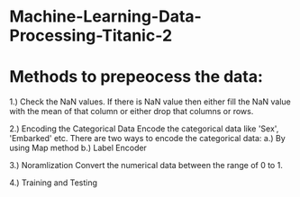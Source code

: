 # Machine-Learning-Data-Processing-Titanic-2
# Methods to prepeocess the data:
1.) Check the NaN values.
If there is NaN value then either fill the NaN value with the mean of that column or either drop that columns or rows. 

2.) Encoding the Categorical Data
Encode the categorical data like 'Sex', 'Embarked' etc.
There are two ways to encode the categorical data:
a.) By using Map method
b.) Label Encoder

3.) Noramlization 
Convert the numerical data between the range of 0 to 1. 

4.) Training and Testing 
